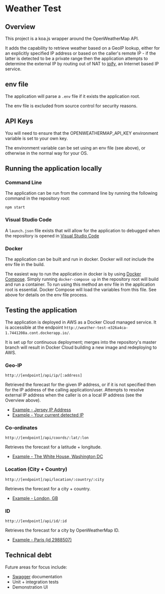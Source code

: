# Weather Test

## Overview
This project is a koa.js wrapper around the OpenWeatherMap API.

It adds the capability to retrieve weather based on a GeoIP lookup, either for 
an explicitly specified IP address or based on the caller's remote IP - if the 
latter is detected to be a private range then the application attempts to 
determine the external IP by routing out of NAT to [ipify](http://ipify.org),
an Internet based IP service.

## env file
The application will parse a ```.env``` file if it exists the application root.

The env file is excluded from source control for security reasons.

## API Keys
You will need to ensure that the OPENWEATHERMAP_API_KEY environment variable is 
set to your own key.

The environment variable can be set using an env file (see above), or 
otherwise in the normal way for your OS.

## Running the application locally
### Command Line
The application can be run from the command line by running the following command
in the repository root:

```npm start```

### Visual Studio Code
A `launch.json` file exists that will allow for the application to debugged when the
repository is opened in [Visual Studio Code](https://code.visualstudio.com)

### Docker
The application can be built and run in docker.  Docker will *not* include the env
file in the build.  

The easiest way to run the application in docker is by using [Docker Compose](https://docs.docker.com/compose/). 
Simply running `docker-compose up` in the repository root will build and run
a container.  To run using this method an env file in the application root is essential.
Docker Compose will load the variables from this file.  See above for details on the env file
process.

## Testing the application
The application is deployed in AWS as a Docker Cloud managed service.  It is accessible
at the endpoint `http://weather-test-e326a4ca-1.7441208a.cont.dockerapp.io/`.

It is set up for continuous deployment; merges into the repository's master branch
will result in Docker Cloud building a new image and redeploying to AWS.

### Geo-IP
`http://[endpoint]/api/ip/[:address]`

Retrieved the forecast for the given IP address, or if it is not specified then 
for the IP address of the calling application/user.  Attempts to resolve external
IP address when the caller is on a local IP address (see the Overview above).

- [Example - Jersey IP Address](http://weather-test-e326a4ca-1.7441208a.cont.dockerapp.io/api/ip/213.133.202.18)
- [Example - Your current detected IP](http://weather-test-e326a4ca-1.7441208a.cont.dockerapp.io/api/ip)

### Co-ordinates
`http://[endpoint]/api/coords/:lat/:lon`

Retrieves the forecast for a latitude + longitude.

- [Example - The White House, Washington DC](http://weather-test-e326a4ca-1.7441208a.cont.dockerapp.io/api/coords/38.8977/-77.0365)

### Location (City + Country)
`http://[endpoint]/api/location/:country/:city`

Retrieves the forecast for a city + country.

- [Example - London, GB](http://weather-test-e326a4ca-1.7441208a.cont.dockerapp.io/api/location/gb/london)

### ID
`http://[endpoint]/api/id/:id`

Retrieves the forecast for a city by OpenWeatherMap ID.

- [Example - Paris (id 2988507)](http://weather-test-e326a4ca-1.7441208a.cont.dockerapp.io/api/id/2988507)

## Technical debt

Future areas for focus include:

- [Swagger](http://swagger.io) documentation
- Unit + integration tests
- Demonstration UI